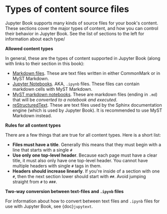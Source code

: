 # Types of content source files

Jupyter Book supports many kinds of source files for your book's content.
These sections cover the major types of content, and how you can control
their behavior in Jupyter Book. See the list of sections to the left for information
about each type/

**Allowed content types**

In general, these are the types of content supported in Jupyter Book (along with
links to their section in this book):

* [Markdown files](markdown). These are text files written in either CommonMark
  or in MyST Markdown.
* [Jupyter Notebooks](notebooks). AKA, `.ipynb` files. These files can contain
  markdown cells with MyST Markdown.
* [MyST markdown notebooks](myst-notebooks). These are markdown files (ending in `.md`)
  that will be *converted to a notebook and executed*.
* [reStructuredText](restructuredtext). These are text files used by the Sphinx
  documentation engine (which is used by Jupyter Book). It is recommended to use
  MyST Markdown instead.

**Rules for all content types**

There are a few things that are true for all content types. Here is a short list:

* **Files must have a title**. Generally this means that they must begin with
  a line that starts with a single `#`
* **Use only one top-level header**. Because each page must have a clear
  title, it must also only have one top-level header. You cannot have multiple
  headers with single `#` tags in them.
* **Headers should increase linearly**. If you're inside of a section with
  one `#`, then the next section lower should start with `##`. Avoid jumping straight
  from `#` to `###`.

**Two-way conversion between text-files and `.ipynb` files**

For information about how to convert between text files and `.ipynb` files for use
with Jupyter Book, see {doc}`jupytext`.
